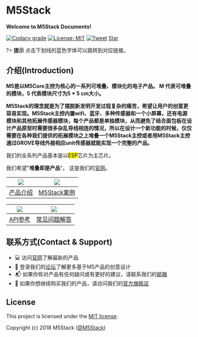 # M5Stack

**Welcome to M5Stack Documents!**

[![Codacy grade](https://img.shields.io/codacy/grade/860d40719cbd4e0f91e145b87ec7c29a.svg?style=flat-square)](https://www.codacy.com/app/watson8544/M5Stack-Documentation-docsify?utm_source=github.com&amp;utm_medium=referral&amp;utm_content=watson8544/M5Stack-Documentation-docsify&amp;utm_campaign=Badge_Grade)
[![License: MIT](https://img.shields.io/badge/License-MIT-yellow.svg?style=flat-square)](https://github.com/watson8544/M5Stack-Documentation-docsify/blob/master/LICENSE)
[![Tweet](https://img.shields.io/twitter/url/http/shields.io.svg?style=social)](https://twitter.com/intent/tweet?url=https%3A%2F%2Fgithub.com%2Fjhildenbiddle%2Fdocsify-themeable&hashtags=css,docsify,developers,frontend)
<a class="github-button" href="https://github.com/watson8544/M5Stack-Documentation-docsify" data-icon="octicon-star" data-show-count="true" aria-label="Star watson8544/M5Stack-Documentation-docsify on GitHub">Star</a>

?> **提示** 点击下划线的蓝色字体可以跳转到对应链接。

<!-- <figure class="thumbnails">
    <img src="assets/img/m5stack.png" alt="Screenshot of coverpage" title="Cover page">
</figure> -->

## 介绍(Introduction)

**M5是以M5Core主控为核心的一系列可堆叠、模块化的电子产品。 M 代表可堆叠的模块，5 代表模块尺寸为5 * 5 cm大小。**

**M5Stack的理念就是为了摆脱新发明开发过程复杂的痛苦，希望让用户的创意更容易实现。M5Stack主控内置wifi、蓝牙、多种传感器和一个小屏幕，还有电源模块和其他拓展传感器模块，每个产品都是单独模块，从而避免了结合面包板在设计产品原型时需要很多杂乱导线相连的情况，所以在设计一个新功能的时候，仅仅需要在各种我们提供的拓展模块之上堆叠一个M5Stack主控或者用M5Stack主控通过GROVE导线外接相应unit传感器就能实现一个完整的产品。**

我们的全系列产品基本是以<mark>ESP</mark>芯片为主芯片。

我们希望"**堆叠即是产品**"。 这是我们的[官网](www.m5stack.com)。

<!--
<figure class="thumbnails">
    <img src="assets/img/transport.gif" alt="Screenshot of coverpage" title="Cover page">
</figure> -->

|<img src="assets/img/introduction_pics/product-documents.jpg"> | <img src="assets/img/introduction_pics/m5-awesome.jpg"> |
|:---:|:---:|
|[产品介绍](zh_CN/product_documents) | [M5Stack案例](zh_CN/m5stack_cases) |

|<img src="assets/img/introduction_pics/m5-api-reference.jpg"> | <img src="assets/img/introduction_pics/FAQ.jpg">|
|:---:|:---:|
|[API参考](zh_CN/api_reference) | [常见问题解答](zh_CN/faq)|

<!-- |<img src="https://github.com/m5stack/m5-docs/tree/master/docs/assets/img/introduction_pics/product-documents.jpg"> | <img src="https://github.com/m5stack/m5-docs/tree/master/docs/assets/img/introduction_pics/m5-awesome.jpg"> |
|:---:|:---:|
|[产品介绍](zh_CN/product_documents_zh_CN) | [M5Stack案例](zh_CN/m5stack_cases_zh_CN) |

|<img src="https://github.com/m5stack/m5-docs/tree/master/docs/assets/img/introduction_pics/m5-api-reference.jpg"> | <img src="https://github.com/m5stack/m5-docs/tree/master/docs/assets/img/introduction_pics/FAQ.jpg">|
|:---:|:---:|
|[API参考](zh_CN/api_reference_zh_CN) | [常见问题解答](zh_CN/faq_zh_CN)| -->


## 联系方式(Contact & Support)

- :computer: 访问[官网](www.m5stack.com)了解最新的产品
- :busts_in_silhouette: 登录我们的[论坛](http://forum.m5stack.com)了解更多基于M5产品的创意设计
- :mailbox_with_mail: 如果你有对产品有任何疑问或有更好的建议，请联系我们的[邮箱](tech@m5stack.com)
- :convenience_store: 如果你想继续购买我们的产品，请访问我们的[官方旗舰店](http://www.aliexpress.com/store/all-wholesale-products/3226069.html?spm=2114.12010108.100004.3.7e3a5379KoyhDo)

## License

This project is licensed under the [MIT license](https://github.com/watson8544/M5Stack-Documentation-docsify/blob/master/LICENSE).

Copyright (c) 2018 M5Stack ([@M5Stack](https://twitter.com/M5Stack))

<!-- GitHub Buttons -->
<script async defer src="https://buttons.github.io/buttons.js"></script>
